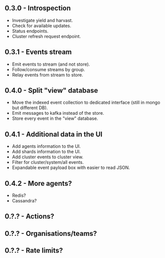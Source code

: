 ## 0.3.0 - Introspection
- Investigate yield and harvast.
- Check for available updates.
- Status endpoints.
- Cluster refresh request endpoint.


## 0.3.1 - Events stream
- Emit events to stream (and not store).
- Follow/consume streams by group.
- Relay events from stream to store.


## 0.4.0 - Split "view" database
- Move the indexed event collection to dedicated interface (still in mongo but different DB).
- Emit messages to kafka instead of the store.
- Store every event in the "view" database.


## 0.4.1 - Additional data in the UI
- Add agents information to the UI.
- Add shards information to the UI.
- Add cluster events to cluster view.
- Filter for cluster/system/all events.
- Expandable event payload box with easier to read JSON.


## 0.4.2 - More agents?
- Redis?
- Cassandra?

## 0.?.? - Actions?

## 0.?.? - Organisations/teams?

## 0.?.? - Rate limits?
